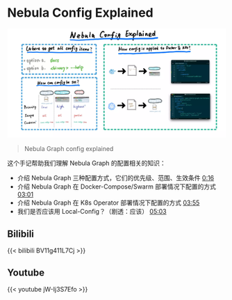 # Nebula Config Explained


<!--more-->

![nebula-config-explained](./nebula-config-explained.webp)

> Nebula Graph config explained

这个手记帮助我们理解 Nebula Graph 的配置相关的知识：

- 介绍 Nebula Graph 三种配置方式，它们的优先级、范围、生效条件 [0:16](https://www.youtube.com/watch?v=jW-Ij3S7Efo&list=PLt6F0VdE9EzFjNb9RSqmtqVWfj9hG_Q4G&index=8&t=16s)
- 介绍 Nebula Graph 在 Docker-Compose/Swarm 部署情况下配置的方式 [03:01](https://www.youtube.com/watch?v=jW-Ij3S7Efo&list=PLt6F0VdE9EzFjNb9RSqmtqVWfj9hG_Q4G&index=8&t=181s)
- 介绍 Nebula Graph 在 K8s Operator 部署情况下配置的方式 [03:55](https://www.youtube.com/watch?v=jW-Ij3S7Efo&list=PLt6F0VdE9EzFjNb9RSqmtqVWfj9hG_Q4G&index=8&t=235s)
- 我们是否应该用 Local-Config？（剧透：应该） [05:03](https://www.youtube.com/watch?v=jW-Ij3S7Efo&list=PLt6F0VdE9EzFjNb9RSqmtqVWfj9hG_Q4G&index=8&t=303s)

## Bilibili

{{< bilibili BV11g411L7Cj >}}

## Youtube

{{< youtube jW-Ij3S7Efo >}}


